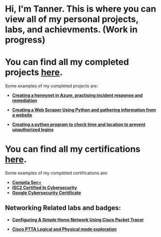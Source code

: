 <h1>Hi, I'm Tanner. This is where you can view all of my personal projects, labs, and achievments. (Work in progress)


# You can find all my completed projects [here](https://github.com/TannerHollaway/CompletedProjects).

Some examples of my completed projects are:

- <b>[Creating a honeynet in Azure, practising incident response and remediation](https://github.com/TannerHollaway/AzureSentinel)</b>
  
- <b>[Creating a Web Scraper Using Python and gathering information from a website](https://github.com/TannerHollaway/Creating-A-Web-Scraper)</b>

- <b>[Creating a python program to check time and location to prevent unauthorized logins](https://github.com/TannerHollaway/PythonLogin-LocationChecker)</b>









# You can find all my certifications [here](https://github.com/TannerHollaway/CourseraCertifications).

Some examples of my completed certifications are:

- <b>[Comptia Sec+](https://www.credly.com/badges/a16c5c4f-520a-4b38-8507-d6ea522cb425)</b>
- <b>[ISC2 Certified In Cybersecurity](https://www.coursera.org/account/accomplishments/specialization/6KL3P63V43AD?utm_source=link&utm_medium=certificate&utm_content=cert_image&utm_campaign=sharing_cta&utm_product=s12n)</b>
- <b>[Google Cybersecurity Certificate](https://www.credly.com/badges/2f1759b5-7e4d-4ca3-a767-df036758e3f6/public_url)</b>



<h2>Networking Related labs and badges:</h2>

- <b>[Configuring A Simple Home Network Using Cisco Packet Tracer](https://github.com/TannerHollaway/CiscoPacketTracer)</b>

- <b>[Cisco PTTA Logical and Physical mode exploration](https://github.com/TannerHollaway/CiscoPTTALogical-PhysicalMode)</b>





